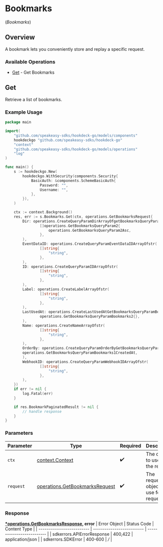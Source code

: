 # Bookmarks
(*Bookmarks*)

## Overview

A bookmark lets you conveniently store and replay a specific request.

### Available Operations

* [Get](#get) - Get Bookmarks

## Get

Retrieve a list of bookmarks.

### Example Usage

```go
package main

import(
	"github.com/speakeasy-sdks/hookdeck-go/models/components"
	hookdeckgo "github.com/speakeasy-sdks/hookdeck-go"
	"context"
	"github.com/speakeasy-sdks/hookdeck-go/models/operations"
	"log"
)

func main() {
    s := hookdeckgo.New(
        hookdeckgo.WithSecurity(components.Security{
            BasicAuth: &components.SchemeBasicAuth{
                Password: "",
                Username: "",
            },
        }),
    )

    ctx := context.Background()
    res, err := s.Bookmarks.Get(ctx, operations.GetBookmarksRequest{
        Dir: operations.CreateQueryParamDirArrayOfgetBookmarksQueryParam2(
                []operations.GetBookmarksQueryParam2{
                    operations.GetBookmarksQueryParam2Asc,
                },
        ),
        EventDataID: operations.CreateQueryParamEventDataIDArrayOfstr(
                []string{
                    "string",
                },
        ),
        ID: operations.CreateQueryParamIDArrayOfstr(
                []string{
                    "string",
                },
        ),
        Label: operations.CreateLabelArrayOfstr(
                []string{
                    "string",
                },
        ),
        LastUsedAt: operations.CreateLastUsedAtGetBookmarksQueryParamBookmarks2(
                operations.GetBookmarksQueryParamBookmarks2{},
        ),
        Name: operations.CreateNameArrayOfstr(
                []string{
                    "string",
                },
        ),
        OrderBy: operations.CreateQueryParamOrderByGetBookmarksQueryParamBookmarks1(
        operations.GetBookmarksQueryParamBookmarks1CreatedAt,
        ),
        WebhookID: operations.CreateQueryParamWebhookIDArrayOfstr(
                []string{
                    "string",
                },
        ),
    })
    if err != nil {
        log.Fatal(err)
    }

    if res.BookmarkPaginatedResult != nil {
        // handle response
    }
}
```

### Parameters

| Parameter                                                                        | Type                                                                             | Required                                                                         | Description                                                                      |
| -------------------------------------------------------------------------------- | -------------------------------------------------------------------------------- | -------------------------------------------------------------------------------- | -------------------------------------------------------------------------------- |
| `ctx`                                                                            | [context.Context](https://pkg.go.dev/context#Context)                            | :heavy_check_mark:                                                               | The context to use for the request.                                              |
| `request`                                                                        | [operations.GetBookmarksRequest](../../models/operations/getbookmarksrequest.md) | :heavy_check_mark:                                                               | The request object to use for the request.                                       |


### Response

**[*operations.GetBookmarksResponse](../../models/operations/getbookmarksresponse.md), error**
| Error Object               | Status Code                | Content Type               |
| -------------------------- | -------------------------- | -------------------------- |
| sdkerrors.APIErrorResponse | 400,422                    | application/json           |
| sdkerrors.SDKError         | 400-600                    | */*                        |
